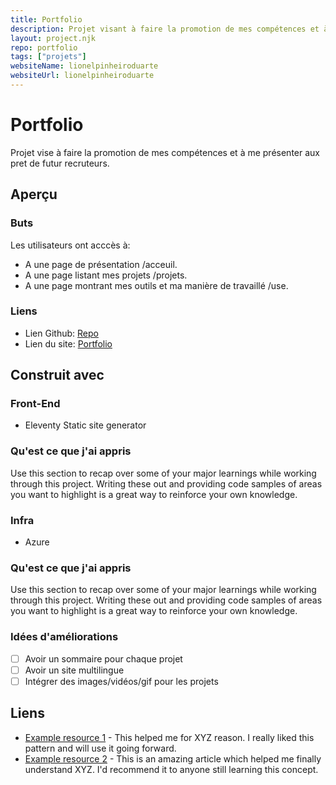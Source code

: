 ```yaml
---
title: Portfolio
description: Projet visant à faire la promotion de mes compétences et à me présenter, en utilisant un static site generator et en le déployant sur Azure.
layout: project.njk
repo: portfolio
tags: ["projets"]
websiteName: lionelpinheiroduarte
websiteUrl: lionelpinheiroduarte
---
```


# **Portfolio**
Projet vise à faire la promotion de mes compétences et à me présenter aux pret de futur recruteurs.

## Aperçu 

### Buts 

Les utilisateurs ont acccès à:

- A une page de présentation /acceuil.
- A une page listant mes projets /projets.
- A une page montrant mes outils et ma manière de travaillé /use.

### Liens
- Lien Github: [Repo](https://github.com/LionelPinheiroDuarte/portfolio)
- Lien du site: [Portfolio](https://lionelpinheiroduarte.com)

## Construit avec 

### Front-End

- Eleventy Static site generator 

### Qu'est ce que j'ai appris
Use this section to recap over some of your major learnings while working through this project. Writing these out and providing code samples of areas you want to highlight is a great way to reinforce your own knowledge.


### Infra

- Azure

### Qu'est ce que j'ai appris
Use this section to recap over some of your major learnings while working through this project. Writing these out and providing code samples of areas you want to highlight is a great way to reinforce your own knowledge.

### Idées d'améliorations

- [ ] Avoir un sommaire pour chaque projet 
- [ ] Avoir un site multilingue 
- [ ] Intégrer des images/vidéos/gif pour les projets
## Liens

- [Example resource 1](https://www.example.com) - This helped me for XYZ reason. I really liked this pattern and will use it going forward.
- [Example resource 2](https://www.example.com) - This is an amazing article which helped me finally understand XYZ. I'd recommend it to anyone still learning this concept.

